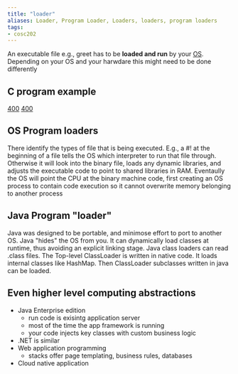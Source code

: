 ```yaml
---
title: "loader"
aliases: Loader, Program Loader, Loaders, loaders, program loaders
tags: 
- cosc202
---
```


An executable file e.g., greet has to be **loaded and run** by your [OS](notes/operating-system.md). Depending on your OS and your harwdare this might need to be done differently

## C program example
[400](https://i.imgur.com/1PlLlQ5.png) [400](https://i.imgur.com/bBQp3TH.png)

## OS Program loaders
There identify the types of file that is being executed. E.g., a  #! at the beginning of a file tells the OS which interpreter to run that file through. Otherwise it will look into the binary file, loads any dynamic libraries, and adjusts the executable code to point to shared libraries in RAM. Eventaully the OS will point the CPU at the binary machine code, first creating an OS process to contain code execution so it cannot overwrite memory belonging to another process

## Java Program "loader"
Java was designed to be portable, and minimose effort to port to another OS. Java "hides" the OS from you. It can dynamically load classes at runtime, thus avoiding an explicit linking stage. Java class loaders can read .class files. The Top-level ClassLoader is written in native code. It loads internal classes like HashMap. Then ClassLoader subclasses written in java can be loaded.

## Even higher level computing abstractions
- Java Enterprise edition
	- run code is exisintg application server
	- most of the time the app framework is running
	- your code injects key classes with custom business logic
- .NET is similar
- Web application programming
	- stacks offer page templating, business rules, databases
- Cloud native application
